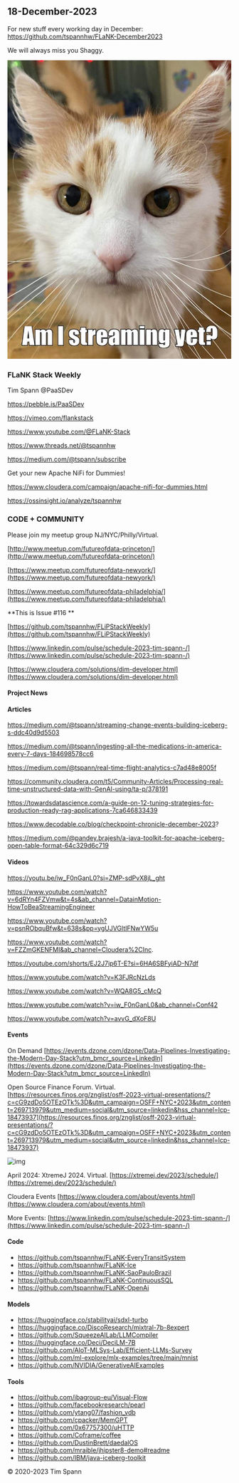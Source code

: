 ## 18-December-2023

For new stuff every working day in December: https://github.com/tspannhw/FLaNK-December2023

We will always miss you Shaggy.

![img](https://github.com/tspannhw/FLiPStackWeekly/blob/main/IMG_1493.JPG?raw=true)

### FLaNK Stack Weekly


Tim Spann @PaaSDev

https://pebble.is/PaaSDev

https://vimeo.com/flankstack

https://www.youtube.com/@FLaNK-Stack

https://www.threads.net/@tspannhw

https://medium.com/@tspann/subscribe

Get your new Apache NiFi for Dummies!

https://www.cloudera.com/campaign/apache-nifi-for-dummies.html

https://ossinsight.io/analyze/tspannhw



### CODE + COMMUNITY

Please join my meetup group NJ/NYC/Philly/Virtual. 

[http://www.meetup.com/futureofdata-princeton/](http://www.meetup.com/futureofdata-princeton/)

[https://www.meetup.com/futureofdata-newyork/](https://www.meetup.com/futureofdata-newyork/)

[https://www.meetup.com/futureofdata-philadelphia/](https://www.meetup.com/futureofdata-philadelphia/)


**This is Issue #116 **



[https://github.com/tspannhw/FLiPStackWeekly](https://github.com/tspannhw/FLiPStackWeekly)

[https://www.linkedin.com/pulse/schedule-2023-tim-spann-/](https://www.linkedin.com/pulse/schedule-2023-tim-spann-/)

[https://www.cloudera.com/solutions/dim-developer.html](https://www.cloudera.com/solutions/dim-developer.html)


#### Project News



#### Articles

https://medium.com/@tspann/streaming-change-events-building-iceberg-s-ddc40d9d5503

https://medium.com/@tspann/ingesting-all-the-medications-in-america-every-7-days-184698578cc6

https://medium.com/@tspann/real-time-flight-analytics-c7ad48e8005f

https://community.cloudera.com/t5/Community-Articles/Processing-real-time-unstructured-data-with-GenAI-using/ta-p/378191

https://towardsdatascience.com/a-guide-on-12-tuning-strategies-for-production-ready-rag-applications-7ca646833439

https://www.decodable.co/blog/checkpoint-chronicle-december-2023?

https://medium.com/@pandey.brajesh/a-java-toolkit-for-apache-iceberg-open-table-format-64c329d6c719


#### Videos

https://youtu.be/iw_F0nGanL0?si=ZMP-sdPvX8jL_ght

https://www.youtube.com/watch?v=6dRYn4FZVmw&t=4s&ab_channel=DatainMotion-HowToBeaStreamingEngineer

https://www.youtube.com/watch?v=psnRObquBfw&t=638s&pp=ygUJVGltIFNwYW5u

https://www.youtube.com/watch?v=FZZmGKENFMI&ab_channel=Cloudera%2CInc.

https://youtube.com/shorts/EJ2J7ip6T-E?si=6HA6SBFyiAD-N7df

https://www.youtube.com/watch?v=K3FJRcNzLds

https://www.youtube.com/watch?v=WQA8G5_cMcQ

https://www.youtube.com/watch?v=iw_F0nGanL0&ab_channel=Conf42

https://www.youtube.com/watch?v=avvG_dXoF8U



#### Events

On Demand
[https://events.dzone.com/dzone/Data-Pipelines-Investigating-the-Modern-Day-Stack?utm_bmcr_source=LinkedIn](https://events.dzone.com/dzone/Data-Pipelines-Investigating-the-Modern-Day-Stack?utm_bmcr_source=LinkedIn)

Open Source Finance Forum.  Virtual.
[https://resources.finos.org/znglist/osff-2023-virtual-presentations/?c=cG9zdDo5OTEzOTk%3D&utm_campaign=OSFF+NYC+2023&utm_content=269713979&utm_medium=social&utm_source=linkedin&hss_channel=lcp-18473937](https://resources.finos.org/znglist/osff-2023-virtual-presentations/?c=cG9zdDo5OTEzOTk%3D&utm_campaign=OSFF+NYC+2023&utm_content=269713979&utm_medium=social&utm_source=linkedin&hss_channel=lcp-18473937)

![img](https://media.licdn.com/dms/image/D4E22AQFBasCuZrsnJg/feedshare-shrink_800/0/1702310406179?e=1704931200&v=beta&t=4w-KHZHp074hHIypUEyDUkqUGu9nWXAeGRNPnFyNUUg)


April 2024: XtremeJ 2024. Virtual.
[https://xtremej.dev/2023/schedule/](https://xtremej.dev/2023/schedule/)


Cloudera Events
[https://www.cloudera.com/about/events.html](https://www.cloudera.com/about/events.html)

More Events:
[https://www.linkedin.com/pulse/schedule-2023-tim-spann-/](https://www.linkedin.com/pulse/schedule-2023-tim-spann-/)


#### Code

* https://github.com/tspannhw/FLaNK-EveryTransitSystem
* https://github.com/tspannhw/FLaNK-Ice
* https://github.com/tspannhw/FLaNK-SaoPauloBrazil
* https://github.com/tspannhw/FLaNK-ContinuousSQL
* https://github.com/tspannhw/FLaNK-OpenAi

#### Models

* https://huggingface.co/stabilityai/sdxl-turbo
* https://huggingface.co/DiscoResearch/mixtral-7b-8expert
* https://github.com/SqueezeAILab/LLMCompiler
* https://huggingface.co/Deci/DeciLM-7B
* https://github.com/AIoT-MLSys-Lab/Efficient-LLMs-Survey
* https://github.com/ml-explore/mlx-examples/tree/main/mnist
* https://github.com/NVIDIA/GenerativeAIExamples

#### Tools

* https://github.com/ibagroup-eu/Visual-Flow
* https://github.com/facebookresearch/pearl
* https://github.com/ytang07/fashion_vdb
* https://github.com/cpacker/MemGPT
* https://github.com/0x67757300/uHTTP
* https://github.com/Coframe/coffee
* https://github.com/DustinBrett/daedalOS
* https://github.com/mraible/jhipster8-demo#readme
* https://github.com/IBM/java-iceberg-toolkit


&copy; 2020-2023 Tim Spann
